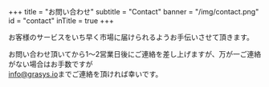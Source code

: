 +++
title = "お問い合わせ"
subtitle = "Contact"
banner = "/img/contact.png"
id = "contact"
inTitle = true
+++

お客様のサービスをいち早く市場に届けられるようお手伝いさせて頂きます。

お問い合わせ頂いてから1〜2営業日後にご連絡を差し上げますが、万が一ご連絡がない場合はお手数ですが  
[info@grasys.io](info@grasys.io)までご連絡を頂ければ幸いです。